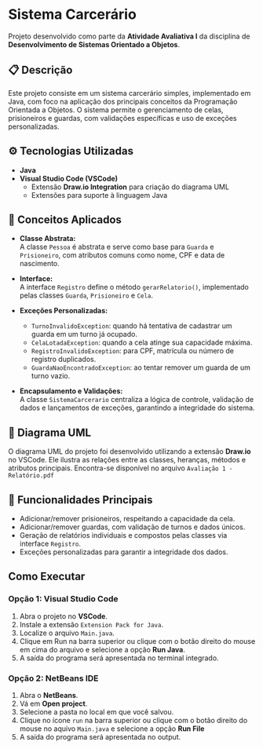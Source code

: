 # Sistema Carcerário

Projeto desenvolvido como parte da **Atividade Avaliativa I** da disciplina de **Desenvolvimento de Sistemas Orientado a Objetos**.

## 📋 Descrição
Este projeto consiste em um sistema carcerário simples, implementado em Java, com foco na aplicação dos principais conceitos da Programação Orientada a Objetos. O sistema permite o gerenciamento de celas, prisioneiros e guardas, com validações específicas e uso de exceções personalizadas.

## ⚙️ Tecnologias Utilizadas
- **Java**
- **Visual Studio Code (VSCode)**
  - Extensão **Draw.io Integration** para criação do diagrama UML
  - Extensões para suporte à linguagem Java

## 📌 Conceitos Aplicados

- **Classe Abstrata:**  
  A classe `Pessoa` é abstrata e serve como base para `Guarda` e `Prisioneiro`, com atributos comuns como nome, CPF e data de nascimento.

- **Interface:**  
  A interface `Registro` define o método `gerarRelatorio()`, implementado pelas classes `Guarda`, `Prisioneiro` e `Cela`.

- **Exceções Personalizadas:**
  - `TurnoInvalidoException`: quando há tentativa de cadastrar um guarda em um turno já ocupado.
  - `CelaLotadaException`: quando a cela atinge sua capacidade máxima.
  - `RegistroInvalidoException`: para CPF, matrícula ou número de registro duplicados.
  - `GuardaNaoEncontradoException`: ao tentar remover um guarda de um turno vazio.

- **Encapsulamento e Validações:**  
  A classe `SistemaCarcerario` centraliza a lógica de controle, validação de dados e lançamentos de exceções, garantindo a integridade do sistema.

## 📎 Diagrama UML
O diagrama UML do projeto foi desenvolvido utilizando a extensão **Draw.io** no VSCode. Ele ilustra as relações entre as classes, heranças, métodos e atributos principais. Encontra-se disponível no arquivo `Avaliação 1 - Relatório.pdf`

## 🚀 Funcionalidades Principais

- Adicionar/remover prisioneiros, respeitando a capacidade da cela.
- Adicionar/remover guardas, com validação de turnos e dados únicos.
- Geração de relatórios individuais e compostos pelas classes via interface `Registro`.
- Exceções personalizadas para garantir a integridade dos dados.

## Como Executar

### Opção 1: Visual Studio Code
  1. Abra o projeto no **VSCode**.
  2. Instale a extensão `Extension Pack for Java`.
  3. Localize o arquivo `Main.java`.
  4. Clique em Run na barra superior ou clique com o botão direito do mouse em cima do arquivo e selecione a opção **Run Java**.
  5. A saída do programa será apresentada no terminal integrado.

### Opção 2: NetBeans IDE
  1. Abra o **NetBeans**.
  2. Vá em **Open project**.
  3. Selecione a pasta no local em que você salvou.
  4. Clique no ícone `run` na barra superior ou clique com o botão direito do mouse no aquivo `Main.java` e selecione a opção **Run File**
  5. A saída do programa será apresentada no output. 
